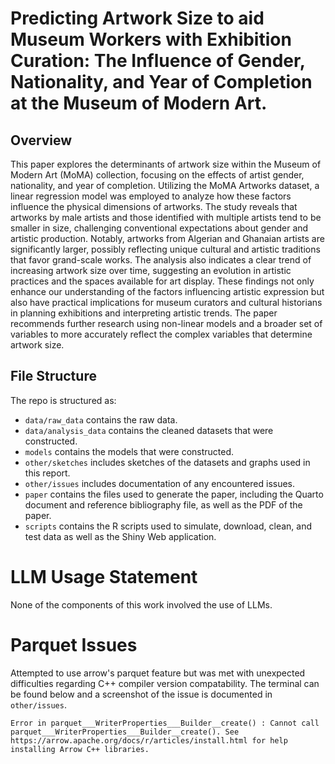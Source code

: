 # Predicting Artwork Size to aid Museum Workers with Exhibition Curation: The Influence of Gender, Nationality, and Year of Completion at the Museum of Modern Art.

## Overview
This paper explores the determinants of artwork size within the Museum of Modern Art (MoMA) collection, focusing on the effects of artist gender, nationality, and year of completion. Utilizing the MoMA Artworks dataset, a linear regression model was employed to analyze how these factors influence the physical dimensions of artworks. The study reveals that artworks by male artists and those identified with multiple artists tend to be smaller in size, challenging conventional expectations about gender and artistic production. Notably, artworks from Algerian and Ghanaian artists are significantly larger, possibly reflecting unique cultural and artistic traditions that favor grand-scale works. The analysis also indicates a clear trend of increasing artwork size over time, suggesting an evolution in artistic practices and the spaces available for art display. These findings not only enhance our understanding of the factors influencing artistic expression but also have practical implications for museum curators and cultural historians in planning exhibitions and interpreting artistic trends. The paper recommends further research using non-linear models and a broader set of variables to more accurately reflect the complex variables that determine artwork size.

## File Structure
The repo is structured as:

- `data/raw_data` contains the raw data.
- `data/analysis_data` contains the cleaned datasets that were constructed.
- `models` contains the models that were constructed.
- `other/sketches` includes sketches of the datasets and graphs used in this report.
- `other/issues` includes documentation of any encountered issues. 
- `paper` contains the files used to generate the paper, including the Quarto document and reference bibliography file, as well as the PDF of the paper. 
- `scripts` contains the R scripts used to simulate, download, clean, and test data as well as the Shiny Web application.

# LLM Usage Statement
None of the components of this work involved the use of LLMs.

# Parquet Issues
Attempted to use arrow's parquet feature but was met with unexpected difficulties regarding C++ compiler version compatability. The terminal can be found below and a screenshot of the issue is documented in `other/issues`.

`Error in parquet___WriterProperties___Builder__create() : Cannot call parquet___WriterProperties___Builder__create(). See https://arrow.apache.org/docs/r/articles/install.html for help installing Arrow C++ libraries.`
